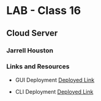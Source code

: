# LAB - Class 16

## Cloud Server

### Jarrell Houston

### Links and Resources

- GUI Deployment [Deployed Link](http://servertest-env.eba-qpadpwm2.us-east-2.elasticbeanstalk.com/)

- CLI Deployment [Deployed Link](http://server-env.eba-pbm26ubm.us-west-2.elasticbeanstalk.com/)

